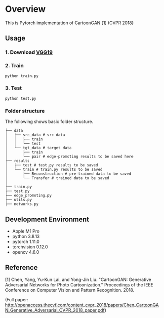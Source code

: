 # Overview
This is Pytorch implementation of CartoonGAN [1] (CVPR 2018)
## Usage

### 1. Download [VGG19](https://download.pytorch.org/models/vgg19-dcbb9e9d.pth)

### 2. Train
```
python train.py
```
### 3. Test
```
python test.py
```
### Folder structure
The following shows basic folder structure.
```
├── data
│   ├── src_data # src data
│   │   ├── train
│   │   └── test
│   └── tgt_data # target data
│       ├── train
│       └── pair # edge-promoting results to be saved here
├── results
│   ├── test # test.py results to be saved
│   └── train # train.py results to be saved
│       ├── Reconstruction # pre-trained data to be saved
│       └── Transfer # trained data to be saved
│
├── train.py
├── test.py
├── edge_promoting.py
├── utils.py
├── networks.py
```

## Development Environment

* Apple M1 Pro
* python 3.8.13
* pytorch 1.11.0
* torchvision 0.12.0
* opencv 4.6.0

## Reference
[1] Chen, Yang, Yu-Kun Lai, and Yong-Jin Liu. "CartoonGAN: Generative Adversarial Networks for Photo Cartoonization." Proceedings of the IEEE Conference on Computer Vision and Pattern Recognition. 2018.

(Full paper: http://openaccess.thecvf.com/content_cvpr_2018/papers/Chen_CartoonGAN_Generative_Adversarial_CVPR_2018_paper.pdf)
